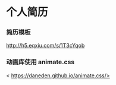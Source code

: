 
# 个人简历

### 简历模板
 <http://h5.eqxiu.com/s/1T3cYqob>
 
### 动画库使用 animate.css
< https://daneden.github.io/animate.css/>